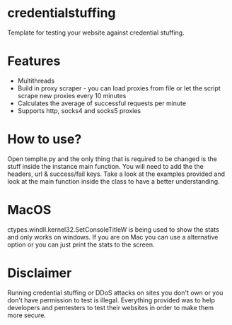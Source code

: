 # credentialstuffing

Template for testing your website against credential stuffing.

# Features

- Multithreads
- Build in proxy scraper - you can load proxies from file or let the script scrape new proxies every 10 minutes
- Calculates the average of successful requests per minute
- Supports http, socks4 and socks5 proxies

# How to use?

Open templte.py and the only thing that is required to be changed is the stuff inside the instance main function.
You will need to add the the headers, url & success/fail keys. Take a look at the examples provided and look at the main function inside the class to have a better understanding.

# MacOS
ctypes.windll.kernel32.SetConsoleTitleW is being used to show the stats and only works on windows. If you are on Mac you can use a alternative option or you can just print the stats to the screen.

# Disclaimer
Running credential stuffing or DDoS attacks on sites you don't own or you don't have permission to test is illegal. Everything provided was to help developers and pentesters to test their websites in order to make them more secure.
